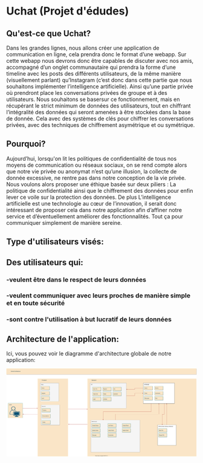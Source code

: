 # Uchat (Projet d'édudes)

## Qu'est-ce que Uchat?

Dans les grandes
lignes, nous allons créer une application de communication en ligne, cela prendra donc le format d’une webapp. Sur cette webapp nous devrons donc être capables de discuter avec nos amis, accompagné d’un onglet communautaire qui prendra la forme d’une timeline avec les posts des différents utilisateurs, de la même manière (visuellement parlant) qu’Instagram (c’est donc dans cette partie que nous souhaitons implémenter l’intelligence artificielle).
Ainsi qu’une partie privée où prendront place les conversations
privées de groupe et à des utilisateurs.
Nous souhaitons se basersur ce fonctionnement, mais en récupérant le strict minimum de
données des utilisateurs, tout en chiffrant l’intégralité des
données qui seront amenées à être stockées dans la base de
donnée. Cela avec des systèmes de clés pour chiffrer les
conversations privées, avec des techniques de chiffrement
asymétrique et ou symétrique.

## Pourquoi?

Aujourd’hui,
lorsqu'on lit les politiques de confidentialité de tous nos moyens de communication ou réseaux sociaux, on se rend compte alors que notre vie privée ou anonymat n’est qu’une illusion, la collecte de
donnée excessive, ne rentre pas dans notre conception de la vie
privée. Nous voulons alors proposer une éthique basée sur deux piliers : La politique de confidentialité ainsi que le chiffrement des données pour enfin lever ce voile sur la protection des données. De plus L’intelligence artificielle est une technologie au cœur de l’innovation, il serait donc intéressant de proposer cela dans notre application afin d’affiner notre service et d’éventuellement
améliorer des fonctionnalités. Tout ça pour communiquer simplement de manière sereine.

## Type d'utilisateurs visés:
## Des utilisateurs qui:
### -veulent être dans le respect de leurs données
### -veulent communiquer avec leurs proches de manière simple et en toute sécurité
### -sont contre l'utilisation à but lucratif de leurs données

## Architecture de l'application:

Ici, vous pouvez voir le diagramme d'architecture globale de notre application:

![diagram](/diagram/diagram.svg)
